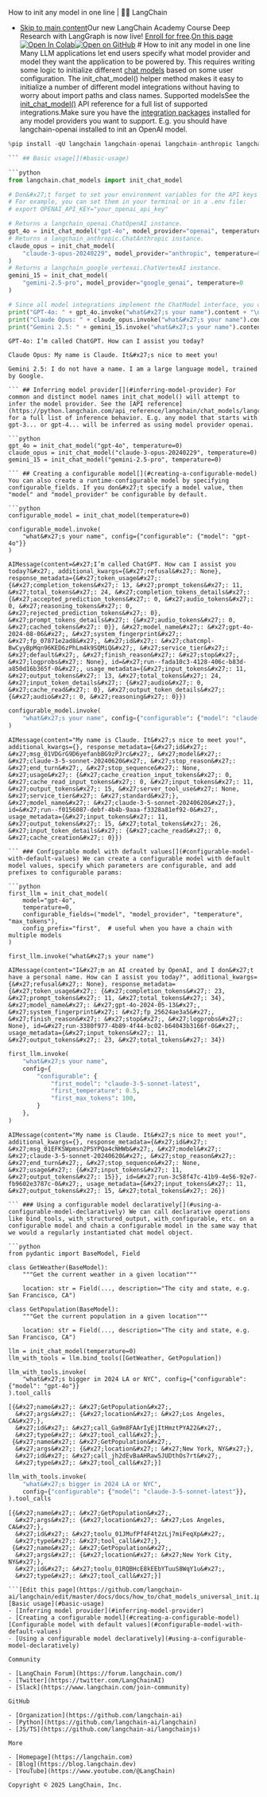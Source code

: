 How to init any model in one line | 🦜️🔗 LangChain
- [Skip to main content](#__docusaurus_skipToContent_fallback)Our new LangChain Academy Course Deep Research with LangGraph is now live! [Enroll for free](https://academy.langchain.com/courses/deep-research-with-langgraph/?utm_medium=internal&utm_source=docs&utm_campaign=q3-2025_deep-research-course_co).[On this page![Open In Colab ](https://colab.research.google.com/assets/colab-badge.svg)](https://colab.research.google.com/github/langchain-ai/langchain/blob/master/docs/docs/how_to/chat_models_universal_init.ipynb)[![Open on GitHub ](https://img.shields.io/badge/Open%20on%20GitHub-grey?logo=github&logoColor=white)](https://github.com/langchain-ai/langchain/blob/master/docs/docs/how_to/chat_models_universal_init.ipynb) # How to init any model in one line Many LLM applications let end users specify what model provider and model they want the application to be powered by. This requires writing some logic to initialize different [chat models](/docs/concepts/chat_models/) based on some user configuration. The init_chat_model() helper method makes it easy to initialize a number of different model integrations without having to worry about import paths and class names. Supported modelsSee the [init_chat_model()](https://python.langchain.com/api_reference/langchain/chat_models/langchain.chat_models.base.init_chat_model.html) API reference for a full list of supported integrations.Make sure you have the [integration packages](/docs/integrations/chat/) installed for any model providers you want to support. E.g. you should have langchain-openai installed to init an OpenAI model.

```python
%pip install -qU langchain langchain-openai langchain-anthropic langchain-google-genai

``` ## Basic usage[​](#basic-usage)

```python
from langchain.chat_models import init_chat_model

# Don&#x27;t forget to set your environment variables for the API keys of the respective providers!
# For example, you can set them in your terminal or in a .env file:
# export OPENAI_API_KEY="your_openai_api_key"

# Returns a langchain_openai.ChatOpenAI instance.
gpt_4o = init_chat_model("gpt-4o", model_provider="openai", temperature=0)
# Returns a langchain_anthropic.ChatAnthropic instance.
claude_opus = init_chat_model(
    "claude-3-opus-20240229", model_provider="anthropic", temperature=0
)
# Returns a langchain_google_vertexai.ChatVertexAI instance.
gemini_15 = init_chat_model(
    "gemini-2.5-pro", model_provider="google_genai", temperature=0
)

# Since all model integrations implement the ChatModel interface, you can use them in the same way.
print("GPT-4o: " + gpt_4o.invoke("what&#x27;s your name").content + "\n")
print("Claude Opus: " + claude_opus.invoke("what&#x27;s your name").content + "\n")
print("Gemini 2.5: " + gemini_15.invoke("what&#x27;s your name").content + "\n")

```

```output
GPT-4o: I’m called ChatGPT. How can I assist you today?

Claude Opus: My name is Claude. It&#x27;s nice to meet you!

Gemini 2.5: I do not have a name. I am a large language model, trained by Google.

``` ## Inferring model provider[​](#inferring-model-provider) For common and distinct model names init_chat_model() will attempt to infer the model provider. See the [API reference](https://python.langchain.com/api_reference/langchain/chat_models/langchain.chat_models.base.init_chat_model.html) for a full list of inference behavior. E.g. any model that starts with gpt-3... or gpt-4... will be inferred as using model provider openai.

```python
gpt_4o = init_chat_model("gpt-4o", temperature=0)
claude_opus = init_chat_model("claude-3-opus-20240229", temperature=0)
gemini_15 = init_chat_model("gemini-2.5-pro", temperature=0)

``` ## Creating a configurable model[​](#creating-a-configurable-model) You can also create a runtime-configurable model by specifying configurable_fields. If you don&#x27;t specify a model value, then "model" and "model_provider" be configurable by default.

```python
configurable_model = init_chat_model(temperature=0)

configurable_model.invoke(
    "what&#x27;s your name", config={"configurable": {"model": "gpt-4o"}}
)

```

```output
AIMessage(content=&#x27;I’m called ChatGPT. How can I assist you today?&#x27;, additional_kwargs={&#x27;refusal&#x27;: None}, response_metadata={&#x27;token_usage&#x27;: {&#x27;completion_tokens&#x27;: 13, &#x27;prompt_tokens&#x27;: 11, &#x27;total_tokens&#x27;: 24, &#x27;completion_tokens_details&#x27;: {&#x27;accepted_prediction_tokens&#x27;: 0, &#x27;audio_tokens&#x27;: 0, &#x27;reasoning_tokens&#x27;: 0, &#x27;rejected_prediction_tokens&#x27;: 0}, &#x27;prompt_tokens_details&#x27;: {&#x27;audio_tokens&#x27;: 0, &#x27;cached_tokens&#x27;: 0}}, &#x27;model_name&#x27;: &#x27;gpt-4o-2024-08-06&#x27;, &#x27;system_fingerprint&#x27;: &#x27;fp_07871e2ad8&#x27;, &#x27;id&#x27;: &#x27;chatcmpl-BwCyyBpMqn96KED6zPhLm4k9SQMiQ&#x27;, &#x27;service_tier&#x27;: &#x27;default&#x27;, &#x27;finish_reason&#x27;: &#x27;stop&#x27;, &#x27;logprobs&#x27;: None}, id=&#x27;run--fada10c3-4128-406c-b83d-a850d16b365f-0&#x27;, usage_metadata={&#x27;input_tokens&#x27;: 11, &#x27;output_tokens&#x27;: 13, &#x27;total_tokens&#x27;: 24, &#x27;input_token_details&#x27;: {&#x27;audio&#x27;: 0, &#x27;cache_read&#x27;: 0}, &#x27;output_token_details&#x27;: {&#x27;audio&#x27;: 0, &#x27;reasoning&#x27;: 0}})

```

```python
configurable_model.invoke(
    "what&#x27;s your name", config={"configurable": {"model": "claude-3-5-sonnet-latest"}}
)

```

```output
AIMessage(content="My name is Claude. It&#x27;s nice to meet you!", additional_kwargs={}, response_metadata={&#x27;id&#x27;: &#x27;msg_01VDGrG9D6yefanbBG9zPJrc&#x27;, &#x27;model&#x27;: &#x27;claude-3-5-sonnet-20240620&#x27;, &#x27;stop_reason&#x27;: &#x27;end_turn&#x27;, &#x27;stop_sequence&#x27;: None, &#x27;usage&#x27;: {&#x27;cache_creation_input_tokens&#x27;: 0, &#x27;cache_read_input_tokens&#x27;: 0, &#x27;input_tokens&#x27;: 11, &#x27;output_tokens&#x27;: 15, &#x27;server_tool_use&#x27;: None, &#x27;service_tier&#x27;: &#x27;standard&#x27;}, &#x27;model_name&#x27;: &#x27;claude-3-5-sonnet-20240620&#x27;}, id=&#x27;run--f0156087-debf-4b4b-9aaa-f3328a81ef92-0&#x27;, usage_metadata={&#x27;input_tokens&#x27;: 11, &#x27;output_tokens&#x27;: 15, &#x27;total_tokens&#x27;: 26, &#x27;input_token_details&#x27;: {&#x27;cache_read&#x27;: 0, &#x27;cache_creation&#x27;: 0}})

``` ### Configurable model with default values[​](#configurable-model-with-default-values) We can create a configurable model with default model values, specify which parameters are configurable, and add prefixes to configurable params:

```python
first_llm = init_chat_model(
    model="gpt-4o",
    temperature=0,
    configurable_fields=("model", "model_provider", "temperature", "max_tokens"),
    config_prefix="first",  # useful when you have a chain with multiple models
)

first_llm.invoke("what&#x27;s your name")

```

```output
AIMessage(content="I&#x27;m an AI created by OpenAI, and I don&#x27;t have a personal name. How can I assist you today?", additional_kwargs={&#x27;refusal&#x27;: None}, response_metadata={&#x27;token_usage&#x27;: {&#x27;completion_tokens&#x27;: 23, &#x27;prompt_tokens&#x27;: 11, &#x27;total_tokens&#x27;: 34}, &#x27;model_name&#x27;: &#x27;gpt-4o-2024-05-13&#x27;, &#x27;system_fingerprint&#x27;: &#x27;fp_25624ae3a5&#x27;, &#x27;finish_reason&#x27;: &#x27;stop&#x27;, &#x27;logprobs&#x27;: None}, id=&#x27;run-3380f977-4b89-4f44-bc02-b64043b3166f-0&#x27;, usage_metadata={&#x27;input_tokens&#x27;: 11, &#x27;output_tokens&#x27;: 23, &#x27;total_tokens&#x27;: 34})

```

```python
first_llm.invoke(
    "what&#x27;s your name",
    config={
        "configurable": {
            "first_model": "claude-3-5-sonnet-latest",
            "first_temperature": 0.5,
            "first_max_tokens": 100,
        }
    },
)

```

```output
AIMessage(content="My name is Claude. It&#x27;s nice to meet you!", additional_kwargs={}, response_metadata={&#x27;id&#x27;: &#x27;msg_01EFKSWpmsn2PSYPQa4cNHWb&#x27;, &#x27;model&#x27;: &#x27;claude-3-5-sonnet-20240620&#x27;, &#x27;stop_reason&#x27;: &#x27;end_turn&#x27;, &#x27;stop_sequence&#x27;: None, &#x27;usage&#x27;: {&#x27;input_tokens&#x27;: 11, &#x27;output_tokens&#x27;: 15}}, id=&#x27;run-3c58f47c-41b9-4e56-92e7-fb9602e3787c-0&#x27;, usage_metadata={&#x27;input_tokens&#x27;: 11, &#x27;output_tokens&#x27;: 15, &#x27;total_tokens&#x27;: 26})

``` ### Using a configurable model declaratively[​](#using-a-configurable-model-declaratively) We can call declarative operations like bind_tools, with_structured_output, with_configurable, etc. on a configurable model and chain a configurable model in the same way that we would a regularly instantiated chat model object.

```python
from pydantic import BaseModel, Field

class GetWeather(BaseModel):
    """Get the current weather in a given location"""

    location: str = Field(..., description="The city and state, e.g. San Francisco, CA")

class GetPopulation(BaseModel):
    """Get the current population in a given location"""

    location: str = Field(..., description="The city and state, e.g. San Francisco, CA")

llm = init_chat_model(temperature=0)
llm_with_tools = llm.bind_tools([GetWeather, GetPopulation])

llm_with_tools.invoke(
    "what&#x27;s bigger in 2024 LA or NYC", config={"configurable": {"model": "gpt-4o"}}
).tool_calls

```

```output
[{&#x27;name&#x27;: &#x27;GetPopulation&#x27;,
  &#x27;args&#x27;: {&#x27;location&#x27;: &#x27;Los Angeles, CA&#x27;},
  &#x27;id&#x27;: &#x27;call_Ga9m8FAArIyEjItHmztPYA22&#x27;,
  &#x27;type&#x27;: &#x27;tool_call&#x27;},
 {&#x27;name&#x27;: &#x27;GetPopulation&#x27;,
  &#x27;args&#x27;: {&#x27;location&#x27;: &#x27;New York, NY&#x27;},
  &#x27;id&#x27;: &#x27;call_jh2dEvBaAHRaw5JUDthOs7rt&#x27;,
  &#x27;type&#x27;: &#x27;tool_call&#x27;}]

```

```python
llm_with_tools.invoke(
    "what&#x27;s bigger in 2024 LA or NYC",
    config={"configurable": {"model": "claude-3-5-sonnet-latest"}},
).tool_calls

```

```output
[{&#x27;name&#x27;: &#x27;GetPopulation&#x27;,
  &#x27;args&#x27;: {&#x27;location&#x27;: &#x27;Los Angeles, CA&#x27;},
  &#x27;id&#x27;: &#x27;toolu_01JMufPf4F4t2zLj7miFeqXp&#x27;,
  &#x27;type&#x27;: &#x27;tool_call&#x27;},
 {&#x27;name&#x27;: &#x27;GetPopulation&#x27;,
  &#x27;args&#x27;: {&#x27;location&#x27;: &#x27;New York City, NY&#x27;},
  &#x27;id&#x27;: &#x27;toolu_01RQBHcE8kEEbYTuuS8WqY1u&#x27;,
  &#x27;type&#x27;: &#x27;tool_call&#x27;}]

```[Edit this page](https://github.com/langchain-ai/langchain/edit/master/docs/docs/how_to/chat_models_universal_init.ipynb)[Basic usage](#basic-usage)
- [Inferring model provider](#inferring-model-provider)
- [Creating a configurable model](#creating-a-configurable-model)[Configurable model with default values](#configurable-model-with-default-values)
- [Using a configurable model declaratively](#using-a-configurable-model-declaratively)

Community

- [LangChain Forum](https://forum.langchain.com/)
- [Twitter](https://twitter.com/LangChainAI)
- [Slack](https://www.langchain.com/join-community)

GitHub

- [Organization](https://github.com/langchain-ai)
- [Python](https://github.com/langchain-ai/langchain)
- [JS/TS](https://github.com/langchain-ai/langchainjs)

More

- [Homepage](https://langchain.com)
- [Blog](https://blog.langchain.dev)
- [YouTube](https://www.youtube.com/@LangChain)

Copyright © 2025 LangChain, Inc.